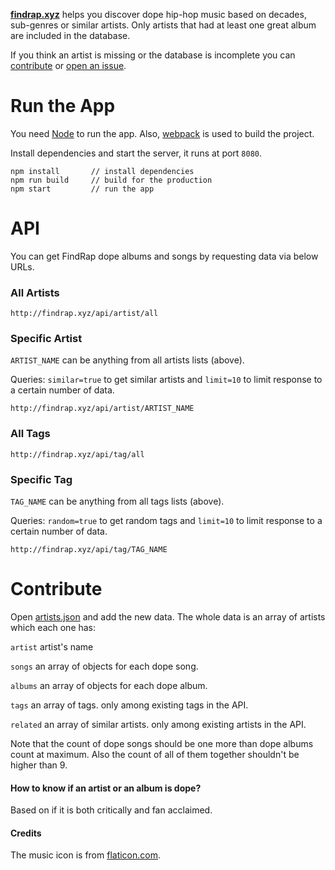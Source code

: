 [**findrap.xyz**](//findrap.xyz) helps you discover dope hip-hop music based on decades, sub-genres or similar artists. Only artists that had at least one great album are included in the database.

If you think an artist is missing or the database is incomplete you can [contribute](https://github.com/poeti8/findrap.xyz/blob/master/README.md#contribute) or [open an issue](https://github.com/poeti8/findrap.xyz/issues).

# Run the App

You need [Node](http://nodejs.org) to run the app. Also, [webpack](https://webpack.github.io) is used to build the project.

Install dependencies and start the server, it runs at port ```8080```.
```
npm install       // install dependencies
npm run build     // build for the production
npm start         // run the app
```

# API

You can get FindRap dope albums and songs by requesting data via below URLs. 

### All Artists

```
http://findrap.xyz/api/artist/all
```

### Specific Artist

```ARTIST_NAME``` can be anything from all artists lists (above).

Queries: ```similar=true``` to get similar artists and  ```limit=10``` to limit response to a certain number of data.
```
http://findrap.xyz/api/artist/ARTIST_NAME
```

### All Tags

```
http://findrap.xyz/api/tag/all
```

### Specific Tag

```TAG_NAME``` can be anything from all tags lists (above).

Queries: ```random=true``` to get random tags and  ```limit=10``` to limit response to a certain number of data.
```
http://findrap.xyz/api/tag/TAG_NAME
```

# Contribute

Open [artists.json](https://github.com/poeti8/findrap.xyz/blob/master/artists.json) and add the new data. The whole data is an array of artists which each one has:

```artist```  artist's name

```songs```   an array of objects for each dope song.

```albums```  an array of objects for each dope album.

```tags```    an array of tags. only among existing tags in the API.

```related``` an array of similar artists. only among existing artists in the API.


Note that the count of dope songs should be one more than dope albums count at maximum. Also the count of all of them together shouldn't be higher than 9. 

#### How to know if an artist or an album is dope?

Based on if it is both critically and fan acclaimed.

#### Credits

The music icon is from [flaticon.com](http://www.flaticon.com/).
